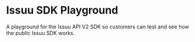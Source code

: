 # Issuu SDK Playground

A playground for the Issuu API V2 SDK so customers can test and see how the public Issuu SDK works.
